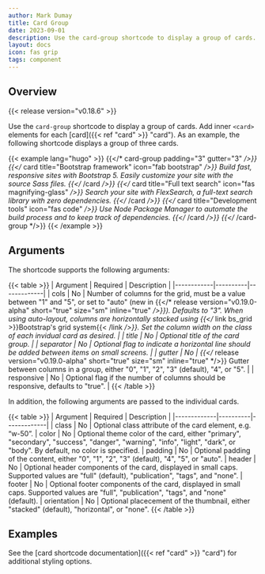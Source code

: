 ```yaml
---
author: Mark Dumay
title: Card Group
date: 2023-09-01
description: Use the card-group shortcode to display a group of cards.
layout: docs
icon: fas grip
tags: component
---
```


## Overview

{{< release version="v0.18.6" >}}

Use the `card-group` shortcode to display a group of cards. Add inner `<card>` elements for each [card]({{< ref "card" >}} "card"). As an example, the following shortcode displays a group of three cards.

<!-- markdownlint-disable MD037 -->
{{< example lang="hugo" >}}
{{</* card-group padding="3" gutter="3" */>}}
    {{</* card title="Bootstrap framework" icon="fab bootstrap" */>}}
        Build fast, responsive sites with Bootstrap 5. Easily customize your site with the
        source Sass files.
    {{</* /card */>}}
    {{</* card title="Full text search" icon="fas magnifying-glass" */>}}
        Search your site with FlexSearch, a full-text search library with zero dependencies.
    {{</* /card */>}}
    {{</* card title="Development tools" icon="fas code" */>}}
        Use Node Package Manager to automate the build process and to keep track of
        dependencies.
    {{</* /card */>}}
{{</* /card-group */>}}
{{< /example >}}
<!-- markdownlint-enable MD037 -->

## Arguments

The shortcode supports the following arguments:

{{< table >}}
| Argument   | Required | Description |
|------------|----------|-------------|
| cols       | No   | Number of columns for the grid, must be a value between "1" and "5", or set to "auto" (new in {{</* release version="v0.19.0-alpha" short="true" size="sm" inline="true" */>}}). Defaults to "3". When using auto-layout, columns are horizontally stacked using {{</* link bs_grid >}}Bootstrap's grid system{{< /link */>}}. Set the column width on the class of each invidual card as desired. |
| title      | No   | Optional title of the card group. |
| separator  | No   | Optional flag to indicate a horizontal line should be added between items on small screens. |
| gutter     | No   | {{</* release version="v0.19.0-alpha" short="true" size="sm" inline="true" */>}} Gutter between columns in a group, either "0", "1", "2", "3" (default), "4", or "5". |
| responsive | No   | Optional flag if the number of columns should be responsive, defaults to "true". |
{{< /table >}}

In addition, the following arguments are passed to the individual cards.

{{< table >}}
| Argument    | Required | Description |
|-------------|----------|-------------|
| class       | No       | Optional class attribute of the card element, e.g. “w-50”.
| color       | No       | Optional theme color of the card, either "primary", "secondary", "success", "danger", "warning", "info", "light", "dark", or "body". By default, no color is specified.
| padding     | No       | Optional padding of the content, either "0", "1", "2", "3" (default), "4", "5", or "auto".
| header      | No       | Optional header components of the card, displayed in small caps. Supported values are "full" (default), "publication", "tags", and "none".
| footer      | No       | Optional footer components of the card, displayed in small caps. Supported values are "full", "publication", "tags", and "none" (default).
| orientation | No       | Optional placecement of the thumbnail, either "stacked" (default), "horizontal", or "none".
{{< /table >}}

## Examples

See the [card shortcode documentation]({{< ref "card" >}} "card") for additional styling options.
